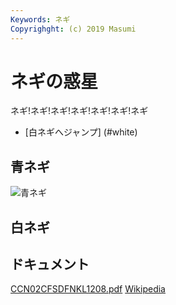 ```yaml
---
Keywords: ネギ
Copyrighght: (c) 2019 Masumi
---
```


# ネギの惑星

ネギ!ネギ!ネギ!ネギ!ネギ!ネギ!ネギ

* [白ネギへジャンプ] (#white)

## 青ネギ

![青ネギ]()

## <span id="white">白ネギ</span>


## ドキュメント

[CCN02CFSDFNKL1208.pdf](CCN02CFSDFNKL1208.pdf)
[Wikipedia](https://ja.wikipedia.org/wiki/%E3%83%8D%E3%82%AE)
